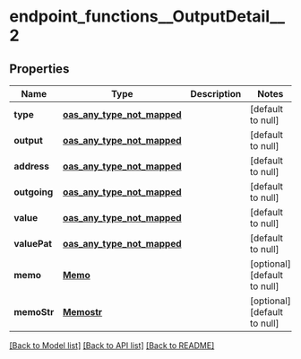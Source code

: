 # endpoint_functions__OutputDetail__2
## Properties

| Name | Type | Description | Notes |
|------------ | ------------- | ------------- | -------------|
| **type** | [**oas_any_type_not_mapped**](.md) |  | [default to null] |
| **output** | [**oas_any_type_not_mapped**](.md) |  | [default to null] |
| **address** | [**oas_any_type_not_mapped**](.md) |  | [default to null] |
| **outgoing** | [**oas_any_type_not_mapped**](.md) |  | [default to null] |
| **value** | [**oas_any_type_not_mapped**](.md) |  | [default to null] |
| **valuePat** | [**oas_any_type_not_mapped**](.md) |  | [default to null] |
| **memo** | [**Memo**](Memo.md) |  | [optional] [default to null] |
| **memoStr** | [**Memostr**](Memostr.md) |  | [optional] [default to null] |

[[Back to Model list]](../README.md#documentation-for-models) [[Back to API list]](../README.md#documentation-for-api-endpoints) [[Back to README]](../README.md)

